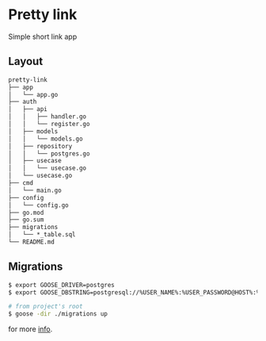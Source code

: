 # Pretty link

Simple short link app

## Layout
``` txt
pretty-link
├── app
│   └── app.go
├── auth
│   ├── api
│   │   ├── handler.go
│   │   └── register.go
│   ├── models
│   │   └── models.go
│   ├── repository
│   │   └── postgres.go
│   ├── usecase
│   │   └── usecase.go
│   └── usecase.go
├── cmd
│   └── main.go
├── config
│   └── config.go
├── go.mod
├── go.sum
├── migrations
│   └── *_table.sql
└── README.md
```

## Migrations

```bash
$ export GOOSE_DRIVER=postgres
$ export GOOSE_DBSTRING=postgresql://%USER_NAME%:%USER_PASSWORD@HOST%:%PORT%/%DB_NAME%?sslmode=disable
```

```bash
# from project's root
$ goose -dir ./migrations up
```

for more [info](https://github.com/pressly/goose).
